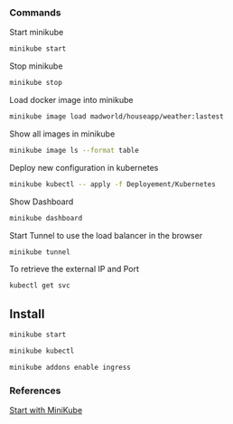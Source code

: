 ### Commands
Start minikube
```bash
minikube start
```
Stop minikube
```bash
minikube stop
```
Load docker image into minikube
```bash
minikube image load madworld/houseapp/weather:lastest
```
Show all images in minikube
```bash
minikube image ls --format table
```
Deploy new configuration in kubernetes
```bash
minikube kubectl -- apply -f Deployement/Kubernetes
```
Show Dashboard
```bash
minikube dashboard
```
Start Tunnel to use the load balancer in the browser
```bash
minikube tunnel
```
To retrieve the external IP and Port
```bash
kubectl get svc
```

## Install
```bash
minikube start
```
```bash
minikube kubectl
```
```bash
minikube addons enable ingress
```

### References
[Start with MiniKube](https://minikube.sigs.k8s.io/docs/start/)
